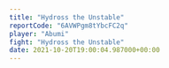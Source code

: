 ```yaml
---
title: "Hydross the Unstable"
reportCode: "6AVWPgm8tYbcFC2q"
player: "Abumi"
fight: "Hydross the Unstable"
date: 2021-10-20T19:00:04.987000+00:00
---
```

